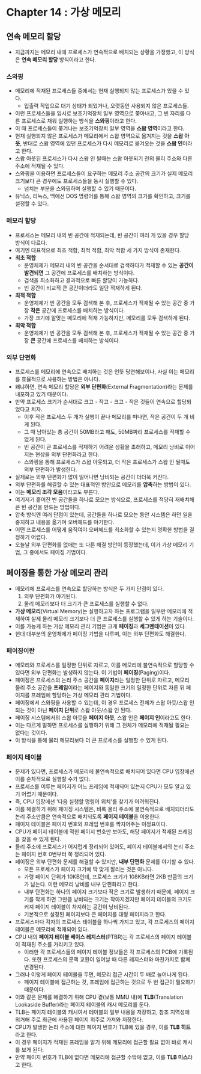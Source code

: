 # Chapter 14 : 가상 메모리

## 연속 메모리 할당

- 지금까지는 메모리 내에 프로세스가 연속적으로 배치되는 상황을 가정했고, 이 방식은 **연속 메모리 할당** 방식이라고 한다.

### 스와핑

- 메모리에 적재된 프로세스들 중에서는 현재 실행되지 않는 프로세스가 있을 수 있다.
  - 입출력 작업으로 대기 상태가 되었거나, 오랫동안 사용되지 않은 프로세스들.
- 이런 프로세스들을 임시로 보조기억장치 일부 영역으로 쫓아내고, 그 빈 자리를 다른 프로세스로 채워 실행하는 방식을 **스와핑**이라고 한다.
- 이 때 프로세스들이 쫒겨나는 보조기억장치 일부 영역을 **스왑 영역**이라고 한다.
- 현재 실행되지 않은 프로세스가 메모리에서 스왑 영역으로 옮겨지는 것을 **스왑 아웃**, 반대로 스왑 영역에 있던 프로세스가 다시 메모리로 옮겨오는 것을 **스왑 인**이라고 한다.
- 스왑 아웃된 프로세스가 다시 스왑 인 될때는 스왑 아웃되기 전의 물리 주소와 다른 주소에 적재될 수 있다.
- 스와핑을 이용하면 프로세스들이 요구하는 메모리 주소 공간의 크기가 실제 메모리 크기보다 큰 경우에도 프로세스들을 동시 실행할 수 있다.
  - 넘치는 부분을 스와핑하며 실행할 수 있기 때문이다.
- 유닉스, 리눅스, 맥에선 DOS 명령어를 통해 스왑 영역의 크기를 확인하고, 크기를 설정할 수 있다.

### 메모리 할당

- 프로세스는 메모리 내의 빈 공간에 적재되는데, 빈 공간이 여러 개 있을 경우 할당 방식이 다르다.
- 여기엔 대표적으로 최초 적합, 최적 적합, 최악 적합 세 가지 방식이 존재한다.
- **최초 적합**
  - 운영체제가 메모리 내의 빈 공간을 순서대로 검색하다가 적재할 수 있는 **공간이 발견되면** 그 공간에 프로세스를 배치하는 방식이다.
  - 검색을 최소화하고 결과적으로 빠른 할당이 가능하다.
  - 빈 공간이 비교적 큰 공간이더라도 일단 적재하게 된다.
- **최적 적합**
  - 운영체제가 빈 공간을 모두 검색해 본 후, 프로세스가 적재될 수 있는 공간 중 가장 **작은** 공간에 프로세스를 배치하는 방식이다.
  - 가장 크기에 알맞는 메모리에 적재 가능하지만, 메모리를 모두 검색하게 된다.
- **최악 적합**
  - 운영체제가 빈 공간을 모두 검색해 본 후, 프로세스가 적재될 수 있는 공간 중 가장 **큰** 공간에 프로세스를 배치하는 방식이다.

### 외부 단편화

- 프로세스를 메모리에 연속으로 배치하는 것은 언뜻 당연해보이나, 사실 이는 메모리를 효율적으로 사용하는 방법은 아니다.
- 왜냐하면, 연속 메모리 할당은 **외부 단편화**(External Fragmentation)라는 문제를 내포하고 있기 때문이다.
- 만약 프로세스 크기가 순서대로 크고 - 작고 - 크고 - 작은 것들이 연속으로 할당되었다고 치자.
  - 이후 작은 프로세스 두 개가 실행이 끝나 메모리를 떠나면, 작은 공간이 두 개 비게 된다.
  - 그 때 남아있는 총 공간이 50MB라고 해도, 50MB짜리 프로세스를 적재할 수 없게 된다.
  - 빈 공간이 큰 프로세스를 적재하기 어려운 상황을 초래하고, 메모리 낭비로 이어지는 현상을 외부 단편화라고 한다.
  - 스와핑을 통해 프로세스가 스왑 아웃되고, 더 작은 프로세스가 스왑 인 될때도 외부 단편화가 발생한다.
- 실제로는 외부 단편화가 많이 일어나면 낭비되는 공간이 더더욱 커진다.
- 외부 단편화를  해결할 수 있는 대표적인 방안으로 메모리를 **압축**하는 방법이 있다.
- 이는 **메모리 조각 모음**이라고도 부른다.
- 여기저기 흩어진 빈 공간들을 하나로 모으는 방식으로, 프로세스를 적당히 재배치해 큰 빈 공간을 만드는 방법이다.
- 압축 방식엔 여러 단점이 있는데, 공간들을 하나로 모으는 동안 시스템은 하던 일을 중지하고 내용을 옮기며 오버헤드를 야기한다.
- 어떤 프로세스를 어떻게 움직여야 오버헤드를 최소화할 수 있는지 명확한 방법을 결정하기 어렵다.
- 오늘날 외부 단편화를 없애는 또 다른 해결 방안이 등장했는데, 이가 가상 메모리 기법, 그 중에서도 페이징 기법이다.

## 페이징을 통한 가상 메모리 관리

- 메모리에 프로세스를 연속으로 할당하는 방식은 두 가지 단점이 있다.
  1. 외부 단편화가 야기된다.
  2. 물리 메모리보다 더 크기가 큰 프로세스를 실행할 수 없다.
- **가상 메모리**(Virtual Memory)는 실행하고자 하는 프로그램을 일부만 메모리에 적재하여 실제 물리 메모리 크기보다 더 큰 프로세스를 실행할 수 있게 하는 기술이다.
- 이를 가능케 하는 가상 메모리 관리 기법은 크게 **페이징**과 **세그멘테이션**이 있다.
- 현대 대부분의 운영체제가 페이징 기법을 다루며, 이는 외부 단편화도 해결한다.

### 페이징이란

- 메모리와 프로세스를 일정한 단위로 자르고, 이를 메모리에 불연속적으로 할당할 수 있다면 외부 단편화는 발생하지 않는다. 이 기법이 **페이징**(Paging)이다.
- 페이징은 프로세스의 논리 주소 공간을 **페이지**라는 일정한 단위로 자르고, 메모리 물리 주소 공간을 **프레임**이라는 페이지와 동일한 크기의 일정한 단위로 자른 뒤 페이지를 프레임에 할당하는 가상 메모리 관리 기법이다.
- 페이징에서 스와핑을 사용할 수 있는데, 이 경우 프로세스 전체가 스왑 아웃/스왑 인 되는 것이 아닌 **페이지 단위**로 스왑 아웃/스왑 인 된다.
- 페이징 시스템에서의 스왑 아웃을 **페이지 아웃**, 스왑 인은 **페이지 인**이라고도 한다.
- 이는 다르게 말하면 프로세스를 실행하기 위해 그 전체가 메모리에 적재될 필요는 없다는 것이다.
- 이 방식을 통해 물리 메모리보다 더 큰 프로세스를 실행할 수 있게 된다.

### 페이지 테이블

- 문제가 있다면, 프로세스가 메모리에 불연속적으로 배치되어 있다면 CPU 입장에선 이를 순차적으로 실행할 수가 없다.
- 프로세스를 이루는 페이지가 어느 프레임에 적재되어 있는지 CPU가 모두 알고 있기 어렵기 때문이다.
- 즉, CPU 입장에선 '다음 실행할 명령어 위치'를 찾기가 어려워진다.
- 이를 해결하기 위해 페이징 시스템은, 비록 물리 주소에 불연속적으로 배치되더라도 논리 주소만큼은 연속적으로 배치되도록 **페이지 테이블**을 이용한다.
- 페이지 테이블은 페이지 번호와 프레임 번호를 짝지어주는 이정표이다.
- CPU가 페이지 테이블에 적힌 페이지 번호만 보아도, 해당 페이지가 적재된 프레임을 찾을 수 있게 된다.
- 물리 주소에 프로세스가 어지럽게 정리되어 있어도, 페이지 테이블에서의 논리 주소는 페이지 번호 0번부터 쭉 정리되어 있다.
- 페이징은 외부 단편화 문제를 해결할 수 있지만, **내부 단편화** 문제를 야기할 수 있다.
  - 모든 프로세스가 페이지 크기에 딱 맞게 잘리는 것은 아니다.
  - 가령 페이지 단위가 10KB인데, 프로세스 크기가 108KB라면 2KB 만큼의 크기가 남는다. 이런 메모리 낭비를 내부 단편화라고 한다.
  - 내부 단편화는 하나의 페이지 크기보다 작은 크기로 발생하기 때문에, 페이지 크기를 작게 하면 그만큼 낭비되는 크기는 작아지겠지만 페이지 테이블의 크기도 커져 페이지 테이블이 차지하는 공간이 낭비된다.
  - 기본적으로 설정된 페이지보다 큰 페이지를 대형 페이지라고 한다.
- 프로세스마다 각자의 프로세스 테이블을 하나씩 가지고 있고, 각 프로세스의 페이지 테이블은 메모리에 적재되어 있다.
- CPU 내의 **페이지 테이블 베이스 레지스터**(PTBR)는 각 프로세스의 페이지 테이블이 적재된 주소를 가리키고 있다.
  - 이러한 각 프로세스들의 페이지 테이블 정보들은 각 프로세스의 PCB에 기록된다. 또한 프로세스의 문맥 교환이 일어날 때 다른 레지스터와 마찬가지로 함께 변경된다.
- 그러나 이렇게 페이지 테이블을 두면, 메모리 접근 시간이 두 배로 늘어나게 된다.
  - 페이지 테이블에 접근하는 것, 프레임에 접근하는 것으로 두 번 접근이 필요하기 때문이다.
- 이와 같은 문제를 해결하기 위해 CPU 곁(보통 MMU 내)에 **TLB**(Translation Lookaside Buffer)라는 페이지 테이블의 캐시 메모리를 둔다.
- TLB는 페이지 테이블의 캐시여서 테이블의 일부 내용을 저장하고, 참조 지역성에 의거해 주로 최근에 사용된 페이지 위주로 가져와 저장한다.
- CPU가 발생한 논리 주소에 대한 페이지 번호가 TLB에 있을 경우, 이를 **TLB 히트**라고 한다.
- 이 경우 페이지가 적재된 프레임을 알기 위해 메모리에 접근할 필요 없이 바로 캐시를 보게 된다.
- 만약 페이지 번호가 TLB에 없다면 메모리에 접근할 수밖에 없고, 이를 **TLB 미스**라고 한다.